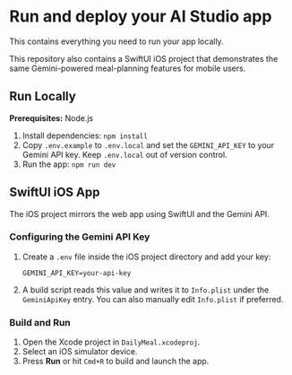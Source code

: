 # Run and deploy your AI Studio app

This contains everything you need to run your app locally.

This repository also contains a SwiftUI iOS project that demonstrates the same Gemini-powered meal-planning features for mobile users.

## Run Locally

**Prerequisites:**  Node.js


1. Install dependencies:
   `npm install`
2. Copy `.env.example` to `.env.local` and set the `GEMINI_API_KEY` to your Gemini API key. Keep `.env.local` out of version control.
3. Run the app:
   `npm run dev`

## SwiftUI iOS App

The iOS project mirrors the web app using SwiftUI and the Gemini API.

### Configuring the Gemini API Key

1. Create a `.env` file inside the iOS project directory and add your key:

   ```
   GEMINI_API_KEY=your-api-key
   ```

2. A build script reads this value and writes it to `Info.plist` under the
   `GeminiApiKey` entry. You can also manually edit `Info.plist` if preferred.

### Build and Run

1. Open the Xcode project in `DailyMeal.xcodeproj`.
2. Select an iOS simulator device.
3. Press **Run** or hit `Cmd+R` to build and launch the app.

